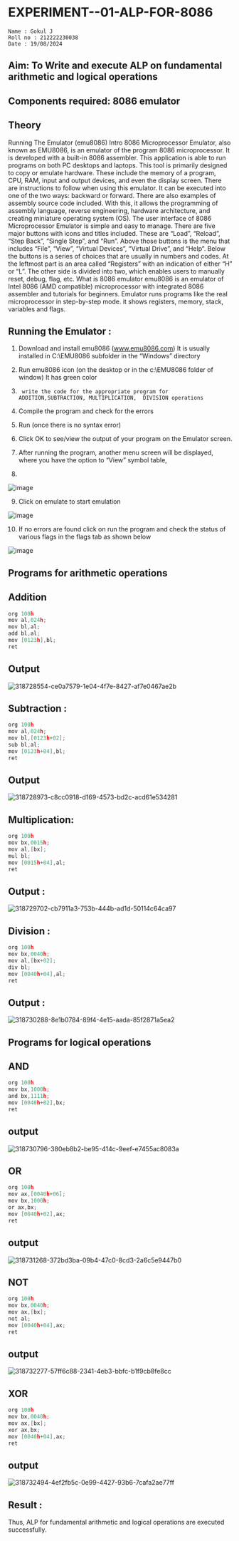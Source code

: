 # EXPERIMENT--01-ALP-FOR-8086
```
Name : Gokul J
Roll no : 212222230038
Date : 19/08/2024
```






## Aim: To Write and execute ALP on fundamental arithmetic and logical operations
## Components required: 8086  emulator 
## Theory 
Running The Emulator (emu8086) Intro 8086 Microprocessor Emulator, also known as EMU8086, is an emulator of the program 8086 microprocessor. It is developed with a built-in 8086 assembler. This application is able to run programs on both PC desktops and laptops. This tool is primarily designed to copy or emulate hardware. These include the memory of a program, CPU, RAM, input and output devices, and even the display screen. There are instructions to follow when using this emulator. It can be executed into one of the two ways: backward or forward. There are also examples of assembly source code included. With this, it allows the programming of assembly language, reverse engineering, hardware architecture, and creating miniature operating system (OS). The user interface of 8086 Microprocessor Emulator is simple and easy to manage. There are five major buttons with icons and titles included. These are “Load”, “Reload”, “Step Back”, “Single Step”, and “Run”. Above those buttons is the menu that includes “File”, “View”, “Virtual Devices”, “Virtual Drive”, and “Help”. Below the buttons is a series of choices that are usually in numbers and codes. At the leftmost part is an area called “Registers” with an indication of either “H” or “L”. The other side is divided into two, which enables users to manually reset, debug, flag, etc. What is 8086 emulator emu8086 is an emulator of Intel 8086 (AMD compatible) microprocessor with integrated 8086 assembler and tutorials for beginners. Emulator runs programs like the real microprocessor in step-by-step mode. it shows registers, memory, stack, variables and flags.


 ## Running the Emulator :
1.	Download and install emu8086 (www.emu8086.com) It is usually installed in C:\EMU8086 subfolder in the “Windows” directory
2.	  Run  emu8086 icon (on the desktop or in the c:\EMU8086 folder of window) It has green color 
 
 
3.		write the code for the appropriate program for ADDITION,SUBTRACTION, MULTIPLICATION,  DIVISION operations 

4.	 Compile the program and check for the errors 
5.	Run (once there is no syntax error) 

6.	Click OK to see/view the output of your program on the Emulator screen. 


7.	After running the program, another menu screen will be displayed, where you have the option to “View” symbol table,
8.	 


![image](https://user-images.githubusercontent.com/36288975/189273263-d65baae9-4b8f-4723-afb3-c0ffa4052b04.png)











9.	Click on emulate to start emulation 








![image](https://user-images.githubusercontent.com/36288975/189273273-9bb36ec1-e2e8-4892-8d35-37707332bfdc.png)








10.	If no errors are found click on run the program and check the status of various flags in the flags tab as shown below 






![image](https://user-images.githubusercontent.com/36288975/189273277-113a2a33-4a40-4ff8-95a5-ecd3a1f504fe.png)







## Programs for arithmetic  operations

## Addition  
```c
org 100h
mov al,024h;
mov bl,al;
add bl,al;
mov [0123h],bl;
ret
```

## Output 

![318728554-ce0a7579-1e04-4f7e-8427-af7e0467ae2b](https://github.com/user-attachments/assets/0424a209-2eb3-41ca-aa11-0611d3f3172e)
 
 
## Subtraction :
```c
org 100h
mov al,024h;
mov bl,[0123h+02];
sub bl,al;
mov [0123h+04],bl;
ret
```
 
## Output  

![318728973-c8cc0918-d169-4573-bd2c-acd61e534281](https://github.com/user-attachments/assets/94912a59-cc00-466c-9ded-d28059069de9)

## Multiplication:
```c
org 100h
mov bx,0015h;
mov al,[bx];
mul bl;
mov [0015h+04],al;
ret
```
 ## Output :
 
![318729702-cb7911a3-753b-444b-ad1d-50114c64ca97](https://github.com/user-attachments/assets/303cafe6-fe7c-451b-b96b-aaa31cb3601e)


## Division :
```c
org 100h
mov bx,0040h;
mov al,[bx+02];
div bl;
mov [0040h+04],al;
ret
```

## Output : 

![318730288-8e1b0784-89f4-4e15-aada-85f2871a5ea2](https://github.com/user-attachments/assets/6e6147c5-eeb5-4161-9797-1f63ef239bc0)

## Programs for logical operations

## AND
```c
org 100h
mov bx,1000h;
and bx,1111h;
mov [0040h+02],bx;
ret
```
## output

![318730796-380eb8b2-be95-414c-9eef-e7455ac8083a](https://github.com/user-attachments/assets/92da8c10-70c2-4b86-b5fe-98b24802542c)

## OR
```c
org 100h
mov ax,[0040h+06];
mov bx,1000h;
or ax,bx;
mov [0040h+02],ax;
ret
```

## output

![318731268-372bd3ba-09b4-47c0-8cd3-2a6c5e9447b0](https://github.com/user-attachments/assets/fed96215-4ac2-46fe-aba6-b8f68d610e5a)

## NOT
```c
org 100h
mov bx,0040h;
mov ax,[bx]; 
not al;
mov [0040h+04],ax;
ret
```

## output
![318732277-57ff6c88-2341-4eb3-bbfc-b1f9cb8fe8cc](https://github.com/user-attachments/assets/e2155d04-ee23-4ff8-bf8a-3352bbb5b2bb)

## XOR
```c
org 100h
mov bx,0040h;
mov ax,[bx]; 
xor ax,bx;
mov [0040h+04],ax;
ret
```

## output

![318732494-4ef2fb5c-0e99-4427-93b6-7cafa2ae77ff](https://github.com/user-attachments/assets/8beaf27b-29e7-49cb-b6e2-527ad00df6b2)

## Result :
 
Thus, ALP for fundamental arithmetic and logical operations are executed successfully.








